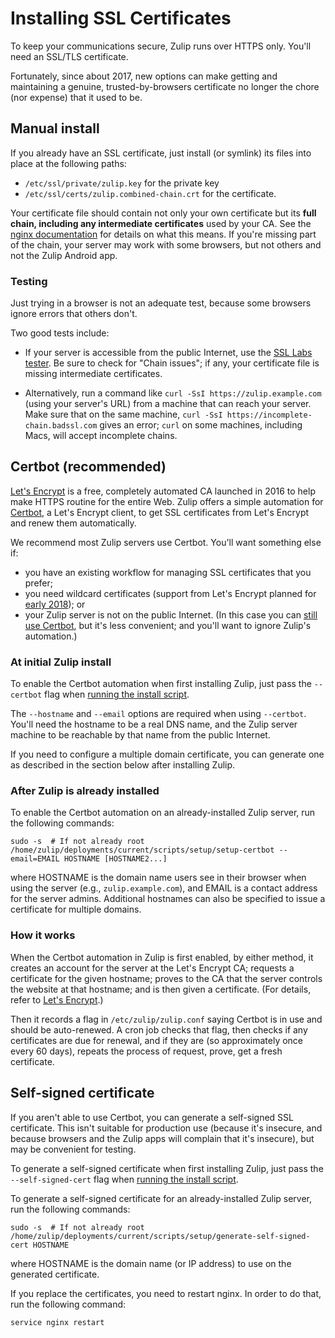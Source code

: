 # Installing SSL Certificates

To keep your communications secure, Zulip runs over HTTPS only.
You'll need an SSL/TLS certificate.

Fortunately, since about 2017, new options can make getting and
maintaining a genuine, trusted-by-browsers certificate no longer the
chore (nor expense) that it used to be.

## Manual install

If you already have an SSL certificate, just install (or symlink) its
files into place at the following paths:
* `/etc/ssl/private/zulip.key` for the private key
* `/etc/ssl/certs/zulip.combined-chain.crt` for the certificate.

Your certificate file should contain not only your own certificate but
its **full chain, including any intermediate certificates** used by
your CA.  See the [nginx documentation][nginx-chains] for details on
what this means.  If you're missing part of the chain, your server may
work with some browsers, but not others and not the Zulip Android app.

[nginx-chains]: http://nginx.org/en/docs/http/configuring_https_servers.html#chains

### Testing

Just trying in a browser is not an adequate test, because some
browsers ignore errors that others don't.

Two good tests include:

* If your server is accessible from the public Internet, use the [SSL
  Labs tester][ssllabs-tester].  Be sure to check for "Chain issues";
  if any, your certificate file is missing intermediate certificates.

* Alternatively, run a command like `curl -SsI https://zulip.example.com`
  (using your server's URL) from a machine that can reach your server.
  Make sure that on the same machine, `curl -SsI
  https://incomplete-chain.badssl.com` gives an error; `curl` on some
  machines, including Macs, will accept incomplete chains.

[ssllabs-tester]: https://www.ssllabs.com/ssltest/analyze.html

## Certbot (recommended)

[Let's Encrypt](https://letsencrypt.org/) is a free, completely
automated CA launched in 2016 to help make HTTPS routine for the
entire Web.  Zulip offers a simple automation for
[Certbot](https://certbot.eff.org/), a Let's Encrypt client, to get
SSL certificates from Let's Encrypt and renew them automatically.

We recommend most Zulip servers use Certbot.  You'll want something
else if:
* you have an existing workflow for managing SSL certificates
  that you prefer;
* you need wildcard certificates (support from Let's Encrypt planned
  for [early 2018][letsencrypt-wildcard]); or
* your Zulip server is not on the public Internet. (In this case you
  can [still use Certbot][certbot-manual-mode], but it's less
  convenient; and you'll want to ignore Zulip's automation.)

[letsencrypt-wildcard]: https://letsencrypt.org/2017/07/06/wildcard-certificates-coming-jan-2018.html
[certbot-manual-mode]: https://certbot.eff.org/docs/using.html#manual

### At initial Zulip install

To enable the Certbot automation when first installing Zulip, just
pass the `--certbot` flag when [running the install script][doc-install-script].

The `--hostname` and `--email` options are required when using
`--certbot`.  You'll need the hostname to be a real DNS name, and the
Zulip server machine to be reachable by that name from the public
Internet.

If you need to configure a multiple domain certificate, you can generate
one as described in the section below after installing Zulip.

[doc-install-script]: ../production/install.html#step-2-install-zulip

### After Zulip is already installed

To enable the Certbot automation on an already-installed Zulip
server, run the following commands:
```
sudo -s  # If not already root
/home/zulip/deployments/current/scripts/setup/setup-certbot --email=EMAIL HOSTNAME [HOSTNAME2...]
```
where HOSTNAME is the domain name users see in their browser when
using the server (e.g., `zulip.example.com`), and EMAIL is a contact
address for the server admins. Additional hostnames can also be
specified to issue a certificate for multiple domains.

### How it works

When the Certbot automation in Zulip is first enabled, by either
method, it creates an account for the server at the Let's Encrypt CA;
requests a certificate for the given hostname; proves to the CA that
the server controls the website at that hostname; and is then given a
certificate.  (For details, refer to
[Let's Encrypt](https://letsencrypt.org/how-it-works/).)

Then it records a flag in `/etc/zulip/zulip.conf` saying Certbot is in
use and should be auto-renewed.  A cron job checks that flag, then
checks if any certificates are due for renewal, and if they are (so
approximately once every 60 days), repeats the process of request,
prove, get a fresh certificate.


## Self-signed certificate

If you aren't able to use Certbot, you can generate a
self-signed SSL certificate.  This isn't suitable for production use
(because it's insecure, and because browsers and the Zulip apps will
complain that it's insecure), but may be convenient for testing.

To generate a self-signed certificate when first installing Zulip,
just pass the `--self-signed-cert` flag when
[running the install script][doc-install-script].

To generate a self-signed certificate for an already-installed Zulip
server, run the following commands:
```
sudo -s  # If not already root
/home/zulip/deployments/current/scripts/setup/generate-self-signed-cert HOSTNAME
```
where HOSTNAME is the domain name (or IP address) to use on the
generated certificate.

If you replace the certificates, you need to restart nginx. In order
to do that, run the following command:
```
service nginx restart
```
